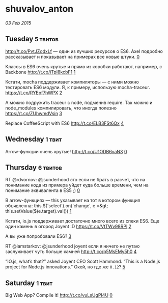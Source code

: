# shuvalov_anton

_03 Feb 2015_

## Tuesday <small>5 твитов</small>

http://t.co/PvtJZodxLf — один из лучших ресурсов о ES6. Axel подробно рассказывает и показывает на примерах все новые штуки. [0][562519903249649665]

Классы в ES6 очень крутые и прямо из коробки работают, например, с Backbone http://t.co/iTpI8kcbF1 [1][562523017243545600]

Кстати, mocha поддерживает компиляторы — с ними можно тестировать ES6 модули. Я, к примеру, использую mocha-traceur. https://t.co/RYEpf7hWPX [2][562569870366486528]

А можно подружить traceur c node, подменив require. Так можно и node_modules компилировать, что иногда полезно https://t.co/ZUhwmdVsin [3][562571645869912064]

Replace CoffeeScript with ES6 http://t.co/ELB3FSt6Qx [4][562579794999922689]

[562519903249649665]: https://twitter.com/jsunderhood/status/562519903249649665
[562523017243545600]: https://twitter.com/jsunderhood/status/562523017243545600
[562569870366486528]: https://twitter.com/jsunderhood/status/562569870366486528
[562571645869912064]: https://twitter.com/jsunderhood/status/562571645869912064
[562579794999922689]: https://twitter.com/jsunderhood/status/562579794999922689

## Wednesday <small>1 твит</small>

Arrow-функции очень крутые! http://t.co/U1ODB6vaN3 [0][562972738303037442]

[562972738303037442]: https://twitter.com/jsunderhood/status/562972738303037442

## Thursday <small>6 твитов</small>

RT @rdvornov: @jsunderhood это если не брать в расчет, что на понимание кода из примера уйдет куда больше времени, чем на понимание эквивалента в ES5 ;) [0][563237209370013696]

В arrow-функциях — this указывает на тот  в котором функция объявленна: 
this.$('select').on('change', e =&gt; this.setValue($(e.target).val()) [1][563238391077408768]

Кстати, io.js поддерживает достаточно много всего из спеки ES6. Еще один камень в огород Joyent :D https://t.co/VtTWv98RPl [2][563307732707856384]

А вы уже попробовали ES6? [3][563308497023299585]

RT @iamstarkov: @jsunderhood joyent если я ничего не путаю заслуживает чуть больше камней  http://t.co/p5MsEMy5h0 [4][563326489488551937]

“IO.js, what’s that?” asked Joyent CEO Scott Hammond. “This is a Node.js project for Node.js innovations.” Окей, но где же `0.12`? [5][563327023012413440]

[563237209370013696]: https://twitter.com/jsunderhood/status/563237209370013696
[563238391077408768]: https://twitter.com/jsunderhood/status/563238391077408768
[563307732707856384]: https://twitter.com/jsunderhood/status/563307732707856384
[563308497023299585]: https://twitter.com/jsunderhood/status/563308497023299585
[563326489488551937]: https://twitter.com/jsunderhood/status/563326489488551937
[563327023012413440]: https://twitter.com/jsunderhood/status/563327023012413440

## Saturday <small>1 твит</small>

Big Web App? Compile it! http://t.co/vuLsUgPI4U [0][564027469179944962]

[564027469179944962]: https://twitter.com/jsunderhood/status/564027469179944962